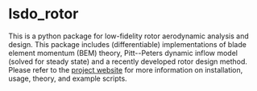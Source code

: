 # lsdo_rotor

This is a python package for low-fidelity rotor aerodynamic analysis and design. This package includes (differentiable) implementations of blade element momentum (BEM) theory, Pitt--Peters dynamic inflow model (solved for steady state) and a recently developed rotor design method. Please refer to the [project website](https://lsdo-rotor.readthedocs.io/en/latest/index.html) for more information on installation, usage, theory, and example scripts. 

